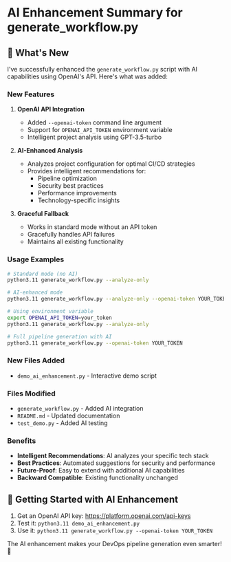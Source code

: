 # AI Enhancement Summary for generate_workflow.py

## 🤖 What's New

I've successfully enhanced the `generate_workflow.py` script with AI capabilities using OpenAI's API. Here's what was added:

### New Features

1. **OpenAI API Integration**
   - Added `--openai-token` command line argument
   - Support for `OPENAI_API_TOKEN` environment variable
   - Intelligent project analysis using GPT-3.5-turbo

2. **AI-Enhanced Analysis**
   - Analyzes project configuration for optimal CI/CD strategies
   - Provides intelligent recommendations for:
     - Pipeline optimization
     - Security best practices
     - Performance improvements
     - Technology-specific insights

3. **Graceful Fallback**
   - Works in standard mode without an API token
   - Gracefully handles API failures
   - Maintains all existing functionality

### Usage Examples

```bash
# Standard mode (no AI)
python3.11 generate_workflow.py --analyze-only

# AI-enhanced mode
python3.11 generate_workflow.py --analyze-only --openai-token YOUR_TOKEN

# Using environment variable
export OPENAI_API_TOKEN=your_token
python3.11 generate_workflow.py --analyze-only

# Full pipeline generation with AI
python3.11 generate_workflow.py --openai-token YOUR_TOKEN
```

### New Files Added

- `demo_ai_enhancement.py` - Interactive demo script

### Files Modified

- `generate_workflow.py` - Added AI integration
- `README.md` - Updated documentation
- `test_demo.py` - Added AI testing

### Benefits

- **Intelligent Recommendations**: AI analyzes your specific tech stack
- **Best Practices**: Automated suggestions for security and performance
- **Future-Proof**: Easy to extend with additional AI capabilities
- **Backward Compatible**: Existing functionality unchanged

## 🔗 Getting Started with AI Enhancement

1. Get an OpenAI API key: https://platform.openai.com/api-keys
2. Test it: `python3.11 demo_ai_enhancement.py`
3. Use it: `python3.11 generate_workflow.py --openai-token YOUR_TOKEN`

The AI enhancement makes your DevOps pipeline generation even smarter! 🚀
